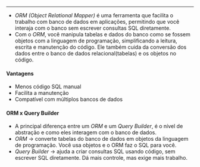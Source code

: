 ___
- *ORM (Object Relational Mapper)* é uma ferramenta que facilita o trabalho com banco de dados em aplicações, permitindo que você interaja com o banco sem escrever consultas SQL diretamente.
- Com o *ORM*, você manipula tabelas e dados do banco como se fossem objetos com a linguagem de programação, simplificando a leitura, escrita e manutenção do código. Ele também cuida da conversão dos dados entre o banco de dados relacional(tabelas) e os objetos no código.
#### Vantagens
- Menos código SQL manual
- Facilita a manutenção
- Compatível com múltiplos bancos de dados
#### ORM x Query Builder
- A principal diferença entre um *ORM* e um *Query Builder*, é o nível de abstração e como eles interagem com o banco de dados.
- *ORM* -> converte tabelas do banco de dados em objetos da linguagem de programação. Você usa objetos e o ORM faz o SQL para você.
- *Query Builder* -> ajuda a criar consultas SQL usando código, sem escrever SQL diretamente. Dá mais controle, mas exige mais trabalho.